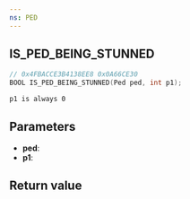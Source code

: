 ```yaml
---
ns: PED
---
```

## IS_PED_BEING_STUNNED

```c
// 0x4FBACCE3B4138EE8 0x0A66CE30
BOOL IS_PED_BEING_STUNNED(Ped ped, int p1);
```

```
p1 is always 0  
```

## Parameters
* **ped**: 
* **p1**: 

## Return value
